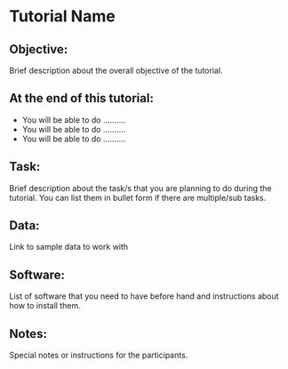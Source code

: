 # Tutorial Name

## Objective:

Brief description about the overall objective of the tutorial.

## At the end of this tutorial:

* You will be able to do ..........
* You will be able to do ..........
* You will be able to do ..........


## Task:

Brief description about the task/s that you are planning to do during the tutorial. You can list them in bullet form if there are multiple/sub tasks.

## Data:

Link to sample data to work with

## Software: 

List of software that you need to have before hand and instructions about how to install them.


## Notes:

Special notes or instructions for the participants.



